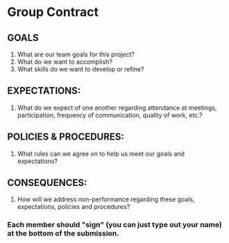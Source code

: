 # Group Contract
## GOALS
1. What are our team goals for this project?
2. What do we want to accomplish?
3. What skills do we want to develop or refine?

## EXPECTATIONS:
1. What do we expect of one another regarding attendance at meetings, participation, frequency of communication, quality of work, etc.?

## POLICIES & PROCEDURES:
1. What rules can we agree on to help us meet our goals and expectations?

## CONSEQUENCES:
1. How will we address non-performance regarding these goals, expectations, policies and procedures?

### Each member should "sign" (you can just type out your name) at the bottom of the submission.
